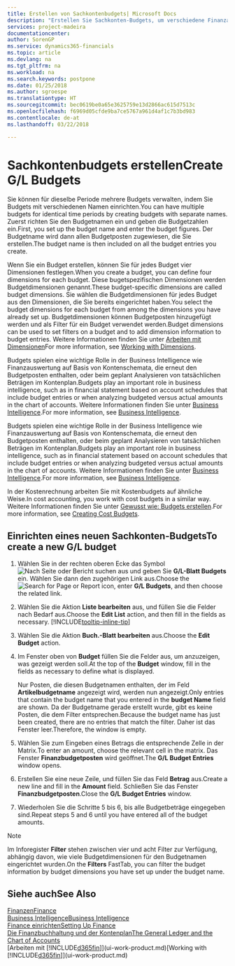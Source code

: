 ```yaml
---
title: Erstellen von Sachkontenbudgets| Microsoft Docs
description: "Erstellen Sie Sachkonten-Budgets, um verschiedene Finanzaktivitäten zu prognostizieren und Dimensionen zu den einzelnen Intelligence-Zwecken zuzuordnen."
services: project-madeira
documentationcenter: 
author: SorenGP
ms.service: dynamics365-financials
ms.topic: article
ms.devlang: na
ms.tgt_pltfrm: na
ms.workload: na
ms.search.keywords: postpone
ms.date: 01/25/2018
ms.author: sgroespe
ms.translationtype: HT
ms.sourcegitcommit: bec0619be0a65e3625759e13d2866ac615d7513c
ms.openlocfilehash: f6969d05cfde9ba7ce5767a961d4af1c7b3bd983
ms.contentlocale: de-at
ms.lasthandoff: 03/22/2018

---
```

# <a name="create-gl-budgets"></a><span data-ttu-id="af6d9-103">Sachkontenbudgets erstellen</span><span class="sxs-lookup"><span data-stu-id="af6d9-103">Create G/L Budgets</span></span>
<span data-ttu-id="af6d9-104">Sie können für dieselbe Periode mehrere Budgets verwalten, indem Sie Budgets mit verschiedenen Namen einrichten.</span><span class="sxs-lookup"><span data-stu-id="af6d9-104">You can have multiple budgets for identical time periods by creating budgets with separate names.</span></span> <span data-ttu-id="af6d9-105">Zuerst richten Sie den Budgetnamen ein und geben die Budgetzahlen ein.</span><span class="sxs-lookup"><span data-stu-id="af6d9-105">First, you set up the budget name and enter the budget figures.</span></span> <span data-ttu-id="af6d9-106">Der Budgetname wird dann allen Budgetposten zugewiesen, die Sie erstellen.</span><span class="sxs-lookup"><span data-stu-id="af6d9-106">The budget name is then included on all the budget entries you create.</span></span>  

 <span data-ttu-id="af6d9-107">Wenn Sie ein Budget erstellen, können Sie für jedes Budget vier Dimensionen festlegen.</span><span class="sxs-lookup"><span data-stu-id="af6d9-107">When you create a budget, you can define four dimensions for each budget.</span></span> <span data-ttu-id="af6d9-108">Diese bugetspezifischen Dimensionen werden Budgetdimensionen genannt.</span><span class="sxs-lookup"><span data-stu-id="af6d9-108">These budget-specific dimensions are called budget dimensions.</span></span> <span data-ttu-id="af6d9-109">Sie wählen die Budgetdimensionen für jedes Budget aus den Dimensionen, die Sie bereits eingerichtet haben.</span><span class="sxs-lookup"><span data-stu-id="af6d9-109">You select the budget dimensions for each budget from among the dimensions you have already set up.</span></span> <span data-ttu-id="af6d9-110">Budgetdimensionen können Budgetposten hinzugefügt werden und als Filter für ein Budget verwendet werden.</span><span class="sxs-lookup"><span data-stu-id="af6d9-110">Budget dimensions can be used to set filters on a budget and to add dimension information to budget entries.</span></span> <span data-ttu-id="af6d9-111">Weitere Informationen finden Sie unter [Arbeiten mit Dimensionen](finance-dimensions.md)</span><span class="sxs-lookup"><span data-stu-id="af6d9-111">For more information, see [Working with Dimensions](finance-dimensions.md).</span></span>

 <span data-ttu-id="af6d9-112">Budgets spielen eine wichtige Rolle in der Business Intelligence wie Finanzauswertung auf Basis von Kontenschemata, die erneut den Budgetposten enthalten, oder beim geplant Analysieren von tatsächlichen Beträgen im Kontenplan.</span><span class="sxs-lookup"><span data-stu-id="af6d9-112">Budgets play an important role in business intelligence, such as in financial statement based on account schedules that include budget entries or when analyzing budgeted versus actual amounts in the chart of accounts.</span></span> <span data-ttu-id="af6d9-113">Weitere Informationen finden Sie unter [Business Intelligence](bi.md).</span><span class="sxs-lookup"><span data-stu-id="af6d9-113">For more information, see [Business Intelligence](bi.md).</span></span>

 <span data-ttu-id="af6d9-114">Budgets spielen eine wichtige Rolle in der Business Intelligence wie Finanzauswertung auf Basis von Kontenschemata, die erneut den Budgetposten enthalten, oder beim geplant Analysieren von tatsächlichen Beträgen im Kontenplan.</span><span class="sxs-lookup"><span data-stu-id="af6d9-114">Budgets play an important role in business intelligence, such as in financial statement based on account schedules that include budget entries or when analyzing budgeted versus actual amounts in the chart of accounts.</span></span> <span data-ttu-id="af6d9-115">Weitere Informationen finden Sie unter [Business Intelligence](bi.md).</span><span class="sxs-lookup"><span data-stu-id="af6d9-115">For more information, see [Business Intelligence](bi.md).</span></span>

<span data-ttu-id="af6d9-116">In der Kostenrechnung arbeiten Sie mit Kostenbudgets auf ähnliche Weise.</span><span class="sxs-lookup"><span data-stu-id="af6d9-116">In cost accounting, you work with cost budgets in a similar way.</span></span> <span data-ttu-id="af6d9-117">Weitere Informationen finden Sie unter [Gewusst wie: Budgets erstellen](finance-create-cost-budgets.md).</span><span class="sxs-lookup"><span data-stu-id="af6d9-117">For more information, see [Creating Cost Budgets](finance-create-cost-budgets.md).</span></span>    

## <a name="to-create-a-new-gl-budget"></a><span data-ttu-id="af6d9-118">Einrichten eines neuen Sachkonten-Budgets</span><span class="sxs-lookup"><span data-stu-id="af6d9-118">To create a new G/L budget</span></span>  
1. <span data-ttu-id="af6d9-119">Wählen Sie in der rechten oberen Ecke das Symbol ![Nach Seite oder Bericht suchen](media/ui-search/search_small.png "Nach Seite oder Bericht suchen Symbol") aus und geben Sie **G/L-Blatt Budgets** ein. Wählen Sie dann den zugehörigen Link aus.</span><span class="sxs-lookup"><span data-stu-id="af6d9-119">Choose the ![Search for Page or Report](media/ui-search/search_small.png "Search for Page or Report icon") icon, enter **G/L Budgets**, and then choose the related link.</span></span>  
2. <span data-ttu-id="af6d9-120">Wählen Sie die Aktion **Liste bearbeiten** aus, und füllen Sie die Felder nach Bedarf aus.</span><span class="sxs-lookup"><span data-stu-id="af6d9-120">Choose the **Edit List** action, and then fill in the fields as necessary.</span></span> [!INCLUDE[tooltip-inline-tip](includes/tooltip-inline-tip_md.md)]  
3. <span data-ttu-id="af6d9-121">Wählen Sie die Aktion **Buch.-Blatt bearbeiten** aus.</span><span class="sxs-lookup"><span data-stu-id="af6d9-121">Choose the **Edit Budget** action.</span></span>
4. <span data-ttu-id="af6d9-122">Im Fenster oben von **Budget** füllen Sie die Felder aus, um anzuzeigen, was gezeigt werden soll.</span><span class="sxs-lookup"><span data-stu-id="af6d9-122">At the top of the **Budget** window, fill in the fields as necessary to define what is displayed.</span></span>  

    <span data-ttu-id="af6d9-123">Nur Posten, die diesen Budgetnamen enthalten, der im Feld **Artikelbudgetname** angezeigt wird, werden nun angezeigt.</span><span class="sxs-lookup"><span data-stu-id="af6d9-123">Only entries that contain the budget name that you entered in the **budget Name** field are shown.</span></span> <span data-ttu-id="af6d9-124">Da der Budgetname gerade erstellt wurde, gibt es keine Posten, die dem Filter entsprechen.</span><span class="sxs-lookup"><span data-stu-id="af6d9-124">Because the budget name has just been created, there are no entries that match the filter.</span></span> <span data-ttu-id="af6d9-125">Daher ist das Fenster leer.</span><span class="sxs-lookup"><span data-stu-id="af6d9-125">Therefore, the window is empty.</span></span>  
5. <span data-ttu-id="af6d9-126">Wählen Sie zum Eingeben eines Betrags die entsprechende Zelle in der Matrix.</span><span class="sxs-lookup"><span data-stu-id="af6d9-126">To enter an amount, choose the relevant cell in the matrix.</span></span> <span data-ttu-id="af6d9-127">Das Fenster **Finanzbudgetposten** wird geöffnet.</span><span class="sxs-lookup"><span data-stu-id="af6d9-127">The **G/L Budget Entries** window opens.</span></span>  
6. <span data-ttu-id="af6d9-128">Erstellen Sie eine neue Zeile, und füllen Sie das Feld **Betrag** aus.</span><span class="sxs-lookup"><span data-stu-id="af6d9-128">Create a new line and fill in the **Amount** field.</span></span> <span data-ttu-id="af6d9-129">Schließen Sie das Fenster **Finanzbudgetposten**.</span><span class="sxs-lookup"><span data-stu-id="af6d9-129">Close the **G/L Budget Entries** window.</span></span>  
7. <span data-ttu-id="af6d9-130">Wiederholen Sie die Schritte 5 bis 6, bis alle Budgetbeträge eingegeben sind.</span><span class="sxs-lookup"><span data-stu-id="af6d9-130">Repeat steps 5 and 6 until you have entered all of the budget amounts.</span></span>  

> [!NOTE]  
>  <span data-ttu-id="af6d9-131">Im Inforegister  **Filter** stehen zwischen vier und acht Filter zur Verfügung, abhängig davon, wie viele  Budgetdimensionen für den Budgetnamen eingerichtet wurden.</span><span class="sxs-lookup"><span data-stu-id="af6d9-131">On the **Filters** FastTab, you can filter the budget information by budget dimensions you have set up under the budget name.</span></span>   

## <a name="see-also"></a><span data-ttu-id="af6d9-132">Siehe auch</span><span class="sxs-lookup"><span data-stu-id="af6d9-132">See Also</span></span>
[<span data-ttu-id="af6d9-133">Finanzen</span><span class="sxs-lookup"><span data-stu-id="af6d9-133">Finance</span></span>](finance.md)  
[<span data-ttu-id="af6d9-134">Business Intelligence</span><span class="sxs-lookup"><span data-stu-id="af6d9-134">Business Intelligence</span></span>](bi.md)  
[<span data-ttu-id="af6d9-135">Finance einrichten</span><span class="sxs-lookup"><span data-stu-id="af6d9-135">Setting Up Finance</span></span>](finance-setup-finance.md)  
[<span data-ttu-id="af6d9-136">Die Finanzbuchhaltung und der Kontenplan</span><span class="sxs-lookup"><span data-stu-id="af6d9-136">The General Ledger and the Chart of Accounts</span></span>](finance-general-ledger.md)  
<span data-ttu-id="af6d9-137">[Arbeiten mit [!INCLUDE[d365fin](includes/d365fin_md.md)]](ui-work-product.md)</span><span class="sxs-lookup"><span data-stu-id="af6d9-137">[Working with [!INCLUDE[d365fin](includes/d365fin_md.md)]](ui-work-product.md)</span></span>  

